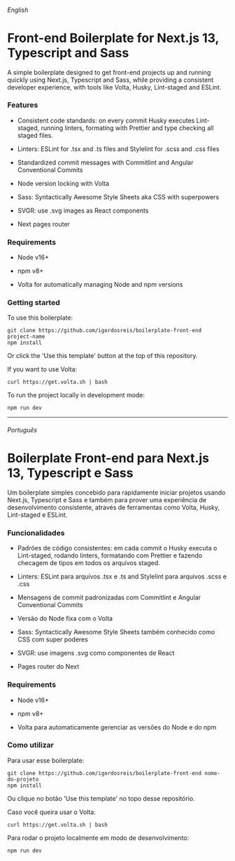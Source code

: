 ###### English

# Front-end Boilerplate for Next.js 13, Typescript and Sass

A simple boilerplate designed to get front-end projects up and running quickly using Next.js, Typescript and Sass, while providing a consistent developer experience, with tools like Volta, Husky, Lint-staged and ESLint.

### Features

- Consistent code standards: on every commit Husky executes Lint-staged, running linters, formating with Prettier and type checking all staged files.
- Linters: ESLint for .tsx and .ts files and Stylelint for .scss and .css files
- Standardized commit messages with Commitlint and Angular Conventional Commits
- Node version locking with Volta

- Sass: Syntactically Awesome Style Sheets aka CSS with superpowers

- SVGR: use .svg images as React components

- Next pages router

### Requirements

- Node v16+

- npm v8+

- Volta for automatically managing Node and npm versions

### Getting started

To use this boilerplate:

```shell
git clone https://github.com/igordosreis/boilerplate-front-end project-name
npm install
```

Or click the 'Use this template' button at the top of this repository.

If you want to use Volta:

```shell
curl https://get.volta.sh | bash
```

To run the project locally in development mode:

```shell
npm run dev
```

---

###### Português

# Boilerplate Front-end para Next.js 13, Typescript e Sass

Um boilerplate simples concebido para rapidamente iniciar projetos usando Next.js, Typescript e Sass e também para prover uma experiência de desenvolvimento consistente, através de ferramentas como Volta, Husky, Lint-staged e ESLint.

### Funcionalidades

- Padrões de código consistentes: em cada commit o Husky executa o Lint-staged, rodando linters, formatando com Prettier e fazendo checagem de tipos em todos os arquivos staged.
- Linters: ESLint para arquivos .tsx e .ts and Stylelint para arquivos .scss e .css
- Mensagens de commit padronizadas com Commitlint e Angular Conventional Commits
- Versão do Node fixa com o Volta

- Sass: Syntactically Awesome Style Sheets também conhecido como CSS com super poderes

- SVGR: use imagens .svg como componentes de React

- Pages router do Next

### Requirements

- Node v16+

- npm v8+

- Volta para automaticamente gerenciar as versões do Node e do npm

### Como utilizar

Para usar esse boilerplate:

```shell
git clone https://github.com/igordosreis/boilerplate-front-end nome-do-projeto
npm install
```

Ou clique no botão 'Use this template' no topo desse repositório.

Caso você queira usar o Volta:

```shell
curl https://get.volta.sh | bash
```

Para rodar o projeto localmente em modo de desenvolvimento:

```shell
npm run dev
```

